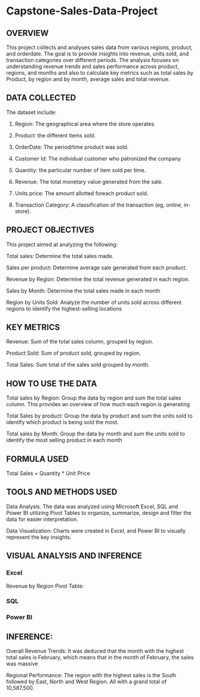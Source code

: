 # Capstone-Sales-Data-Project

## OVERVIEW

This project collects and analyses sales data from various regions, product, and orderdate. The goal is to provide insights into revenue, units sold, and transaction categories over different periods. The analysis focuses on understanding revenue trends and sales performance across product, regions, and months and also to calculate key metrics such as total sales by Product, by region and by month, average sales and total revenue.

## DATA COLLECTED

The dataset include:

1. Region: The geographical area where the store operates.

2. Product: the different items sold.

3. OrderDate: The period/time product was sold.

4. Customer Id: The individual customer who patronized the company

5. Quantity: the particular number of item sold per time.

6. Revenue: The total monetary value generated from the sale.

7.  Units price: The amount allotted foreach product sold.

8. Transaction Category: A classification of the transaction (eg, online, in-store).

## PROJECT OBJECTIVES

This project aimed at analyzing the following:

Total sales:  Determine the total sales made.

Sales per product: Determine average sale generated from each product.

Revenue by Region: Determine the total revenue generated in each region.

Sales by Month: Determine the total sales made in each month

Region by Units Sold: Analyze the number of units sold across different regions to identify the highest-selling locations

## KEY METRICS

Revenue: Sum of the total sales column, grouped by region.

Product Sold: Sum of product sold, grouped by region.

Total Sales: Sum total of the sales sold grouped by month.

## HOW TO USE THE DATA

Total sales by Region: Group the data by region and sum the total sales column. This provides an overview of how much each region is generating

Total Sales by product: Group the data by product and sum the units sold to identify which product is being sold the most.

Total sales by Month: Group the data by month and sum the units sold to identify the most selling product in each month

## FORMULA USED
Total Sales = Quantity * Unit Price

## TOOLS AND METHODS USED

Data Analysis. The data was analyzed using Microsoft Excel, SQL and Power BI utilizing Pivot Tables to organize, summarize, design and filter the data for easier interpretation.

Data Visualization: Charts were created in Excel, and Power BI to visually represent the key insights.

## VISUAL ANALYSIS AND INFERENCE

### Excel
Revenue by Region
  Pivot Table:


### SQL



### Power BI


## INFERENCE:

Overall Revenue Trends:
It was deduced that the month with the highest total sales is February, which means that in the month of February, the sales was massive

Regional Performance:
The region with the highest sales is the South followed by East, North and West Region. All with a grand total of 10,587,500.
